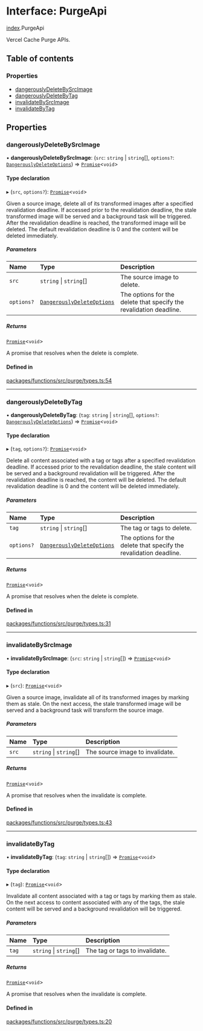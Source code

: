 # Interface: PurgeApi

[index](../modules/index.md).PurgeApi

Vercel Cache Purge APIs.

## Table of contents

### Properties

- [dangerouslyDeleteBySrcImage](index.PurgeApi.md#dangerouslydeletebysrcimage)
- [dangerouslyDeleteByTag](index.PurgeApi.md#dangerouslydeletebytag)
- [invalidateBySrcImage](index.PurgeApi.md#invalidatebysrcimage)
- [invalidateByTag](index.PurgeApi.md#invalidatebytag)

## Properties

### dangerouslyDeleteBySrcImage

• **dangerouslyDeleteBySrcImage**: (`src`: `string` \| `string`[], `options?`: [`DangerouslyDeleteOptions`](index.DangerouslyDeleteOptions.md)) => [`Promise`](https://developer.mozilla.org/en-US/docs/Web/JavaScript/Reference/Global_Objects/Promise)<`void`\>

#### Type declaration

▸ (`src`, `options?`): [`Promise`](https://developer.mozilla.org/en-US/docs/Web/JavaScript/Reference/Global_Objects/Promise)<`void`\>

Given a source image, delete all of its transformed images after a specified revalidation deadline.
If accessed prior to the revalidation deadline, the stale transformed image will be served and a background task will be triggered. After the revalidation deadline is reached, the transformed image will be deleted.
The default revalidation deadline is 0 and the content will be deleted immediately.

##### Parameters

| Name       | Type                                                            | Description                                                        |
| :--------- | :-------------------------------------------------------------- | :----------------------------------------------------------------- |
| `src`      | `string` \| `string`[]                                          | The source image to delete.                                        |
| `options?` | [`DangerouslyDeleteOptions`](index.DangerouslyDeleteOptions.md) | The options for the delete that specify the revalidation deadline. |

##### Returns

[`Promise`](https://developer.mozilla.org/en-US/docs/Web/JavaScript/Reference/Global_Objects/Promise)<`void`\>

A promise that resolves when the delete is complete.

#### Defined in

[packages/functions/src/purge/types.ts:54](https://github.com/vercel/vercel/blob/main/packages/functions/src/purge/types.ts#L54)

---

### dangerouslyDeleteByTag

• **dangerouslyDeleteByTag**: (`tag`: `string` \| `string`[], `options?`: [`DangerouslyDeleteOptions`](index.DangerouslyDeleteOptions.md)) => [`Promise`](https://developer.mozilla.org/en-US/docs/Web/JavaScript/Reference/Global_Objects/Promise)<`void`\>

#### Type declaration

▸ (`tag`, `options?`): [`Promise`](https://developer.mozilla.org/en-US/docs/Web/JavaScript/Reference/Global_Objects/Promise)<`void`\>

Delete all content associated with a tag or tags after a specified revalidation deadline.
If accessed prior to the revalidation deadline, the stale content will be served and a background revalidation will be triggered. After the revalidation deadline is reached, the content will be deleted.
The default revalidation deadline is 0 and the content will be deleted immediately.

##### Parameters

| Name       | Type                                                            | Description                                                        |
| :--------- | :-------------------------------------------------------------- | :----------------------------------------------------------------- |
| `tag`      | `string` \| `string`[]                                          | The tag or tags to delete.                                         |
| `options?` | [`DangerouslyDeleteOptions`](index.DangerouslyDeleteOptions.md) | The options for the delete that specify the revalidation deadline. |

##### Returns

[`Promise`](https://developer.mozilla.org/en-US/docs/Web/JavaScript/Reference/Global_Objects/Promise)<`void`\>

A promise that resolves when the delete is complete.

#### Defined in

[packages/functions/src/purge/types.ts:31](https://github.com/vercel/vercel/blob/main/packages/functions/src/purge/types.ts#L31)

---

### invalidateBySrcImage

• **invalidateBySrcImage**: (`src`: `string` \| `string`[]) => [`Promise`](https://developer.mozilla.org/en-US/docs/Web/JavaScript/Reference/Global_Objects/Promise)<`void`\>

#### Type declaration

▸ (`src`): [`Promise`](https://developer.mozilla.org/en-US/docs/Web/JavaScript/Reference/Global_Objects/Promise)<`void`\>

Given a source image, invalidate all of its transformed images by marking them as stale.
On the next access, the stale transformed image will be served and a background task will transform the source image.

##### Parameters

| Name  | Type                   | Description                     |
| :---- | :--------------------- | :------------------------------ |
| `src` | `string` \| `string`[] | The source image to invalidate. |

##### Returns

[`Promise`](https://developer.mozilla.org/en-US/docs/Web/JavaScript/Reference/Global_Objects/Promise)<`void`\>

A promise that resolves when the invalidate is complete.

#### Defined in

[packages/functions/src/purge/types.ts:43](https://github.com/vercel/vercel/blob/main/packages/functions/src/purge/types.ts#L43)

---

### invalidateByTag

• **invalidateByTag**: (`tag`: `string` \| `string`[]) => [`Promise`](https://developer.mozilla.org/en-US/docs/Web/JavaScript/Reference/Global_Objects/Promise)<`void`\>

#### Type declaration

▸ (`tag`): [`Promise`](https://developer.mozilla.org/en-US/docs/Web/JavaScript/Reference/Global_Objects/Promise)<`void`\>

Invalidate all content associated with a tag or tags by marking them as stale.
On the next access to content associated with any of the tags, the stale content will be served and a background revalidation will be triggered.

##### Parameters

| Name  | Type                   | Description                    |
| :---- | :--------------------- | :----------------------------- |
| `tag` | `string` \| `string`[] | The tag or tags to invalidate. |

##### Returns

[`Promise`](https://developer.mozilla.org/en-US/docs/Web/JavaScript/Reference/Global_Objects/Promise)<`void`\>

A promise that resolves when the invalidate is complete.

#### Defined in

[packages/functions/src/purge/types.ts:20](https://github.com/vercel/vercel/blob/main/packages/functions/src/purge/types.ts#L20)
